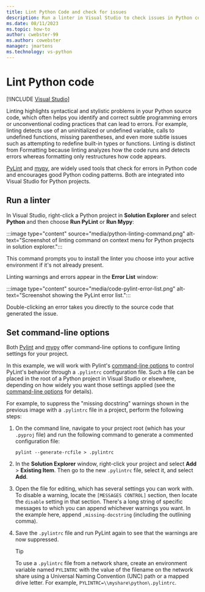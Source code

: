 ```yaml
---
title: Lint Python Code and check for issues
description: Run a linter in Visual Studio to check issues in Python code, and explore command-line options to customize the linting process.
ms.date: 08/11/2023
ms.topic: how-to
author: cwebster-99
ms.author: cowebster
manager: jmartens
ms.technology: vs-python
---
```


# Lint Python code

[!INCLUDE [Visual Studio](~/includes/applies-to-version/vs-windows-only.md)]

Linting highlights syntactical and stylistic problems in your Python source code, which often helps you identify and correct subtle programming errors or unconventional coding practices that can lead to errors. For example, linting detects use of an uninitialized or undefined variable, calls to undefined functions, missing parentheses, and even more subtle issues such as attempting to redefine built-in types or functions. Linting is distinct from Formatting because linting analyzes how the code runs and detects errors whereas formatting only restructures how code appears.

[PyLint](https://pypi.org/project/pylint/) and [mypy](https://www.mypy-lang.org/), are widely used tools that check for errors in Python code and encourages good Python coding patterns. Both are integrated into Visual Studio for Python projects.

## Run a linter

In Visual Studio, right-click a Python project in **Solution Explorer** and select **Python** and then choose **Run PyLint** or **Run Mypy**:

:::image type="content" source="media/python-linting-command.png" alt-text="Screenshot of linting command on context menu for Python projects in solution explorer.":::

This command prompts you to install the linter you choose into your active environment if it's not already present.

Linting warnings and errors appear in the **Error List** window:

:::image type="content" source="media/code-pylint-error-list.png" alt-text="Screenshot showing the PyLint error list.":::

Double-clicking an error takes you directly to the source code that generated the issue.

## Set command-line options

Both [Pylint](https://pylint.readthedocs.io/en/latest/user_guide/run.html#command-line-options) and [mypy](https://mypy.readthedocs.io/en/stable/command_line.html) offer command-line options to configure linting settings for your project.

In this example, we will work with Pylint's [command-line options](https://pylint.readthedocs.io/en/latest/user_guide/run.html#command-line-options) to control PyLint's behavior through a `.pylintrc` configuration file. Such a file can be placed in the root of a Python project in Visual Studio or elsewhere, depending on how widely you want those settings applied (see the [command-line options](https://pylint.readthedocs.io/en/latest/user_guide/run.html#command-line-options) for details).

For example, to suppress the "missing docstring" warnings shown in the previous image with a `.pylintrc` file in a project, perform the following steps:

1. On the command line, navigate to your project root (which has your `.pyproj` file) and run the following command to generate a commented configuration file:

   ```command
   pylint --generate-rcfile > .pylintrc
   ```

1. In the **Solution Explorer** window, right-click your project and select **Add** > **Existing Item**. Then go to the new `.pylintrc` file, select it, and select **Add**.

1. Open the file for editing, which has several settings you can work with. To disable a warning, locate the `[MESSAGES CONTROL]` section, then locate the `disable` setting in that section. There's a long string of specific messages to which you can append whichever warnings you want. In the example here, append `,missing-docstring` (including the outlining comma).

1. Save the `.pylintrc` file and run PyLint again to see that the warnings are now suppressed.

   > [!Tip]
   > To use a `.pylintrc` file from a network share, create an environment variable named `PYLINTRC` with the value of the filename on the network share using a Universal Naming Convention (UNC) path or a mapped drive letter. For example, `PYLINTRC=\\myshare\python\.pylintrc`.
